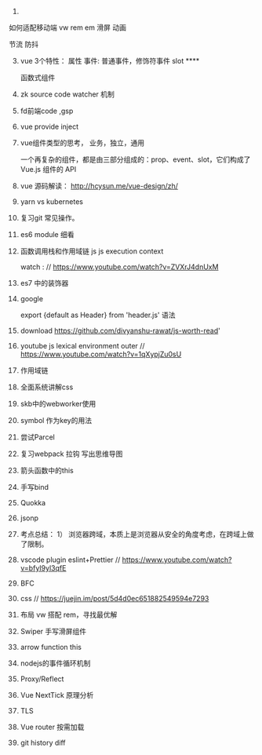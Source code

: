 1. 

 如何适配移动端  vw rem em
 滑屏
 动画

 节流 防抖


3. vue 3个特性：
        属性
        事件: 普通事件，修饰符事件
        slot ****

    函数式组件

4. zk source code watcher 机制

5. fd前端code ,gsp

6. vue provide inject

7. vue组件类型的思考， 业务，独立，通用

    一个再复杂的组件，都是由三部分组成的：prop、event、slot，它们构成了 Vue.js 组件的 API


8. vue 源码解读： http://hcysun.me/vue-design/zh/


9. yarn vs kubernetes

10. 复习git 常见操作。

11. es6 module 细看

12. 函数调用栈和作用域链 js
    js execution context

    watch : // https://www.youtube.com/watch?v=ZVXrJ4dnUxM

13. es7 中的装饰器

14. google

    export {default as Header} from 'header.js'  语法

15. download   <speaking javascript> https://github.com/divyanshu-rawat/js-worth-read'

16. youtube js lexical environment outer // https://www.youtube.com/watch?v=1qXypjZu0sU

17. 作用域链

18. 全面系统讲解css

19. skb中的webworker使用

20. symbol 作为key的用法

21. 尝试Parcel

22. 复习webpack 拉钩 写出思维导图

23. 箭头函数中的this

24. 手写bind

25. ​​​​Quokka

26. jsonp

27. 考点总结：
    1） 浏览器跨域，本质上是浏览器从安全的角度考虑，在跨域上做了限制。



28. vscode plugin eslint+Prettier
// https://www.youtube.com/watch?v=bfyI9yl3qfE

29. BFC 

30. css //  https://juejin.im/post/5d4d0ec651882549594e7293

31. 布局  vw 搭配 rem，寻找最优解

32. Swiper  手写滑屏组件

33. arrow function this

34. nodejs的事件循环机制

35. Proxy/Reflect

36. Vue NextTick 原理分析

37. TLS

38. Vue router 按需加载

39. git history diff

